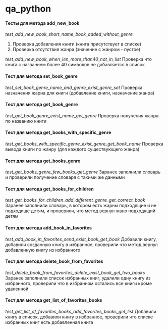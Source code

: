 # qa_python
#### Тесты для метода add_new_book
*test_add_new_book_short_name_book_added_without_genre*
1. Проверка добавления книги (книга присутствует в списке)
2. Проверка отсутствия жанра (значение с жанром - пустое)

*test_add_new_book_when_len_more_than40_not_in_list*
Проверка что книга с названием более 40 символов не добавляется в список

#### Тест для метода set_book_genre
*test_set_book_genre_name_and_genre_exist_genre_set*
Проверка назначения жарна для книги (добавление книги, назначение жанра)

#### Тест для метода get_book_genre
*test_get_book_genre_exist_name_get_genre*
Проверка получения жанра по названию книги

#### Тест для метода get_books_with_specific_genre
*test_get_books_with_specific_genre_exist_genre_get_book_name*
Проверка вывода книги по жанру (для каждого существующего жанра)

#### Тест для метода get_books_genre
*test_get_books_genre_few_books_get_genre*
Заранее заполнили словарь и проверили получение словаря с такими же данными

#### Тест для метода get_books_for_children
*test_get_books_for_children_add_different_genre_get_correct_book*
Заранее заполнили словарь, в котором есть жарны подходящие и не подходище детям, и проверили, что метод вернул  жанр подходящий детям

#### Тест для метода add_book_in_favorites
*test_add_book_in_favorites_send_exist_book_get_book*
Добавили книгу, добавили созданную книгу в избранное, проверили что метод вернул добавленную книгу из избранного

#### Тест для метода delete_book_from_favorites
*test_delete_book_from_favorites_delete_exist_book_get_two_books*
Заранее заполнили список избранных книг, удалили одну книгу из избранного, проверили что в избранном остались все книги кроме удаленной

#### Тест для метода get_list_of_favorites_books
*test_get_list_of_favorites_books_add_favorites_books_get_list*
Добавили книгу в список, добавили книгу в избранное, проверили что списке избранных книг есть добавленная книга


